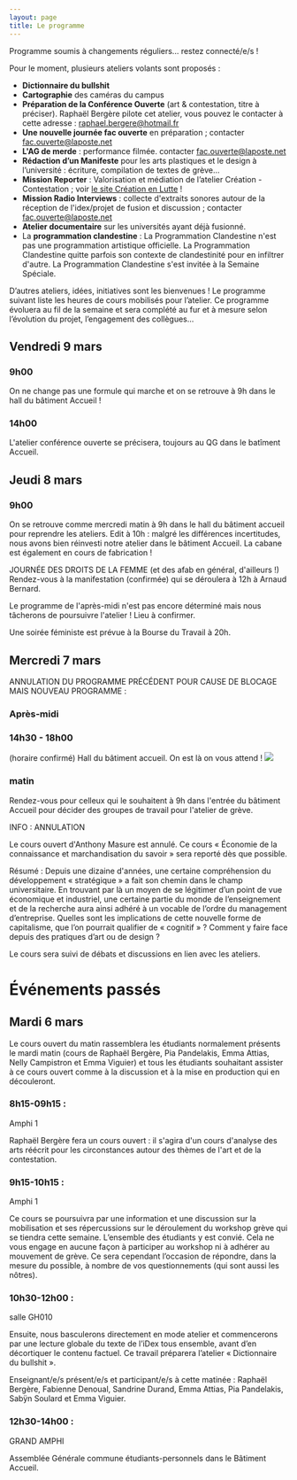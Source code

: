 ```yaml
---
layout: page
title: Le programme
---
```


Programme soumis à changements réguliers... restez connecté/e/s ! 

Pour le moment, plusieurs ateliers volants sont proposés : 
* **Dictionnaire du bullshit** 
* **Cartographie** des caméras du campus
* **Préparation de la Conférence Ouverte** (art & contestation, titre à préciser). Raphaël Bergère pilote cet atelier, vous pouvez le contacter à cette adresse : raphael.bergere@hotmail.fr
* **Une nouvelle journée fac ouverte** en préparation ; contacter fac.ouverte@laposte.net
* **L'AG de merde** : performance filmée. contacter fac.ouverte@laposte.net
* **Rédaction d’un Manifeste** pour les arts plastiques et le design à l’université&nbsp;:  écriture, compilation de textes de grève… 
* **Mission Reporter** : Valorisation et médiation de l’atelier Création - Contestation ; voir <a href="https://facouverte.wixsite.com/creationenlutte">le site Création en Lutte</a> !
* **Mission Radio Interviews** : collecte d'extraits sonores autour de la réception de l'idex/projet de fusion et discussion ; contacter fac.ouverte@laposte.net
* **Atelier documentaire** sur les universités ayant déjà fusionné.
* La **programmation clandestine** : 
La Programmation Clandestine n'est pas une programmation artistique officielle.
La Programmation Clandestine quitte parfois son contexte de clandestinité pour en infiltrer d'autre.
La Programmation Clandestine s'est invitée à la Semaine Spéciale.

D’autres ateliers, idées, initiatives sont les bienvenues !
Le programme suivant liste les heures de cours mobilisés pour l’atelier.
Ce programme évoluera au fil de la semaine et sera complété au fur et à mesure selon l’évolution du projet, l’engagement des collègues...

<h2>Vendredi 9 mars</h2>

<h3>9h00</h3>

On ne change pas une formule qui marche et on se retrouve à 9h dans le hall du bâtiment Accueil !

<h3>14h00</h3>

L'atelier conférence ouverte se précisera, toujours au QG dans le batîment Accueil.

<h2>Jeudi 8 mars</h2>
<h3>9h00</h3>
On se retrouve comme mercredi matin à 9h dans le hall du bâtiment accueil pour reprendre les ateliers.
Edit à 10h : malgré les différences incertitudes, nous avons bien réinvesti notre atelier dans le bâtiment Accueil. La cabane est également en cours de fabrication !

JOURNÉE DES DROITS DE LA FEMME (et des afab en général, d'ailleurs !)
Rendez-vous à la manifestation (confirmée) qui se déroulera à 12h à Arnaud Bernard.

Le programme de l'après-midi n'est pas encore déterminé mais nous tâcherons de poursuivre l'atelier ! Lieu à confirmer.

Une soirée féministe est prévue à la Bourse du Travail à 20h.

<h2>Mercredi 7 mars</h2>
ANNULATION DU PROGRAMME PRÉCÉDENT POUR CAUSE DE BLOCAGE
MAIS NOUVEAU PROGRAMME : 

<h3>Après-midi</h3>  
<h3>14h30 - 18h00</h3> (horaire confirmé)
Hall du bâtiment accueil.
On est là on vous attend !

<img src="../img/atelier.jpg">

<h3>matin</h3>
Rendez-vous pour celleux qui le souhaitent à 9h dans l'entrée du bâtiment Accueil pour décider des groupes de travail pour l'atelier de grève.

INFO : ANNULATION

Le cours ouvert d'Anthony Masure est annulé. Ce cours &laquo;&nbsp;Économie de la connaissance et marchandisation du savoir&nbsp;&raquo; sera reporté dès que possible.

Résumé : Depuis une dizaine d'années, une certaine compréhension du développement «&nbsp;stratégique&nbsp;» a fait son chemin dans le champ universitaire. En trouvant par là un moyen de se légitimer d’un point de vue économique et industriel, une certaine partie du monde de l’enseignement et de la recherche aura ainsi adhéré à un vocable de l’ordre du management d’entreprise. Quelles sont les implications de cette nouvelle forme de capitalisme, que l’on pourrait qualifier de «&nbsp;cognitif&nbsp;» ? Comment y faire face depuis des pratiques d’art ou de design ?

Le cours sera suivi de débats et discussions en lien avec les ateliers.


<h1>Événements passés</h1>

<h2>Mardi 6 mars</h2> 
Le cours ouvert du matin rassemblera les étudiants normalement présents le mardi matin (cours de Raphaël Bergère, Pia Pandelakis, Emma Attias, Nelly Campistron et Emma Viguier) et tous les étudiants souhaitant assister à ce cours ouvert comme à la discussion et à la mise en production qui en découleront. 

<h3>8h15-09h15 : </h3>
Amphi 1

Raphaël Bergère fera un cours ouvert : il s'agira d'un cours d'analyse des arts réécrit pour les circonstances autour des thèmes de l'art et de la contestation.

<h3>9h15-10h15 : </h3>
Amphi 1

Ce cours se poursuivra par une information et une discussion sur la mobilisation et ses répercussions sur le déroulement du workshop grève qui se tiendra cette semaine. L’ensemble des étudiants y est convié. Cela ne vous engage en aucune façon à participer au workshop ni à adhérer au mouvement de grève. Ce sera cependant l’occasion de répondre, dans la mesure du possible, à nombre de vos questionnements (qui sont aussi les nôtres). 

<h3>10h30-12h00 : </h3>
salle GH010

Ensuite, nous basculerons directement en mode atelier et commencerons par une lecture globale du texte de l’iDex tous ensemble, avant d’en décortiquer le contenu factuel. Ce travail préparera l’atelier «&nbsp;Dictionnaire du bullshit&nbsp;».

Enseignant/e/s présent/e/s et participant/e/s à cette matinée : Raphaël Bergère, Fabienne Denoual, Sandrine Durand, Emma Attias, Pia Pandelakis, Sabÿn Soulard et Emma Viguier.

<h3>12h30-14h00 :</h3>
GRAND AMPHI

Assemblée Générale commune étudiants-personnels dans le Bâtiment Accueil. 

 

